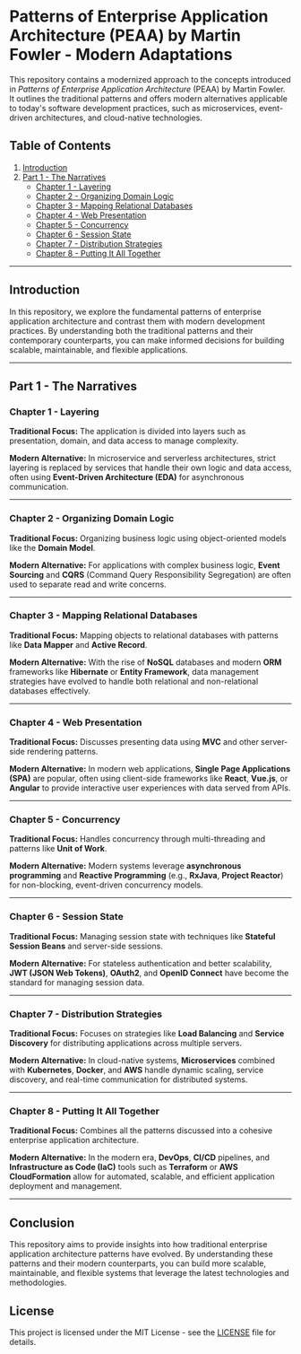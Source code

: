 # Patterns of Enterprise Application Architecture (PEAA) by Martin Fowler - Modern Adaptations

This repository contains a modernized approach to the concepts introduced in *Patterns of Enterprise Application Architecture* (PEAA) by Martin Fowler. It outlines the traditional patterns and offers modern alternatives applicable to today's software development practices, such as microservices, event-driven architectures, and cloud-native technologies.

## Table of Contents

1. [Introduction](#introduction)
2. [Part 1 - The Narratives](#part-1---the-narratives)
   - [Chapter 1 - Layering](#chapter-1---layering)
   - [Chapter 2 - Organizing Domain Logic](#chapter-2---organizing-domain-logic)
   - [Chapter 3 - Mapping Relational Databases](#chapter-3---mapping-relational-databases)
   - [Chapter 4 - Web Presentation](#chapter-4---web-presentation)
   - [Chapter 5 - Concurrency](#chapter-5---concurrency)
   - [Chapter 6 - Session State](#chapter-6---session-state)
   - [Chapter 7 - Distribution Strategies](#chapter-7---distribution-strategies)
   - [Chapter 8 - Putting It All Together](#chapter-8---putting-it-all-together)

---

## Introduction

In this repository, we explore the fundamental patterns of enterprise application architecture and contrast them with modern development practices. By understanding both the traditional patterns and their contemporary counterparts, you can make informed decisions for building scalable, maintainable, and flexible applications.

---

## Part 1 - The Narratives

### Chapter 1 - Layering
**Traditional Focus:** The application is divided into layers such as presentation, domain, and data access to manage complexity.

**Modern Alternative:** In microservice and serverless architectures, strict layering is replaced by services that handle their own logic and data access, often using **Event-Driven Architecture (EDA)** for asynchronous communication.

---

### Chapter 2 - Organizing Domain Logic
**Traditional Focus:** Organizing business logic using object-oriented models like the **Domain Model**.

**Modern Alternative:** For applications with complex business logic, **Event Sourcing** and **CQRS** (Command Query Responsibility Segregation) are often used to separate read and write concerns.

---

### Chapter 3 - Mapping Relational Databases
**Traditional Focus:** Mapping objects to relational databases with patterns like **Data Mapper** and **Active Record**.

**Modern Alternative:** With the rise of **NoSQL** databases and modern **ORM** frameworks like **Hibernate** or **Entity Framework**, data management strategies have evolved to handle both relational and non-relational databases effectively.

---

### Chapter 4 - Web Presentation
**Traditional Focus:** Discusses presenting data using **MVC** and other server-side rendering patterns.

**Modern Alternative:** In modern web applications, **Single Page Applications (SPA)** are popular, often using client-side frameworks like **React**, **Vue.js**, or **Angular** to provide interactive user experiences with data served from APIs.

---

### Chapter 5 - Concurrency
**Traditional Focus:** Handles concurrency through multi-threading and patterns like **Unit of Work**.

**Modern Alternative:** Modern systems leverage **asynchronous programming** and **Reactive Programming** (e.g., **RxJava**, **Project Reactor**) for non-blocking, event-driven concurrency models.

---

### Chapter 6 - Session State
**Traditional Focus:** Managing session state with techniques like **Stateful Session Beans** and server-side sessions.

**Modern Alternative:** For stateless authentication and better scalability, **JWT (JSON Web Tokens)**, **OAuth2**, and **OpenID Connect** have become the standard for managing session data.

---

### Chapter 7 - Distribution Strategies
**Traditional Focus:** Focuses on strategies like **Load Balancing** and **Service Discovery** for distributing applications across multiple servers.

**Modern Alternative:** In cloud-native systems, **Microservices** combined with **Kubernetes**, **Docker**, and **AWS** handle dynamic scaling, service discovery, and real-time communication for distributed systems.

---

### Chapter 8 - Putting It All Together
**Traditional Focus:** Combines all the patterns discussed into a cohesive enterprise application architecture.

**Modern Alternative:** In the modern era, **DevOps**, **CI/CD** pipelines, and **Infrastructure as Code (IaC)** tools such as **Terraform** or **AWS CloudFormation** allow for automated, scalable, and efficient application deployment and management.

---

## Conclusion

This repository aims to provide insights into how traditional enterprise application architecture patterns have evolved. By understanding these patterns and their modern counterparts, you can build more scalable, maintainable, and flexible systems that leverage the latest technologies and methodologies.

## License

This project is licensed under the MIT License - see the [LICENSE](LICENSE) file for details.
